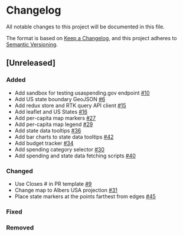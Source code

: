 # Changelog

All notable changes to this project will be documented in this file.

The format is based on [Keep a Changelog](https://keepachangelog.com/en/1.0.0/),
and this project adheres to [Semantic Versioning](https://semver.org/spec/v2.0.0.html).

## [Unreleased]

### Added

- Add sandbox for testing usaspending.gov endpoint [#10](https://github.com/azavea/green-equity-demo/pull/10)
- Add US state boundary GeoJSON [#6](https://github.com/azavea/green-equity-demo/pull/6)
- Add redux store and RTK query API client [#15](https://github.com/azavea/green-equity-demo/pull/15)
- Add leaflet and US States [#16](https://github.com/azavea/green-equity-demo/pull/16)
- Add per-capita map markers [#27](https://github.com/azavea/green-equity-demo/pull/27)
- Add per-capita map legend [#29](https://github.com/azavea/green-equity-demo/pull/29)
- Add state data tooltips [#36](https://github.com/azavea/green-equity-demo/pull/36)
- Add bar charts to state data tooltips [#42](https://github.com/azavea/green-equity-demo/pull/42)
- Add budget tracker [#34](https://github.com/azavea/green-equity-demo/pull/34)
- Add spending category selector [#30](https://github.com/azavea/green-equity-demo/pull/30)
- Add spending and state data fetching scripts [#40](https://github.com/azavea/green-equity-demo/pull/40)

### Changed

- Use Closes # in PR template [#9](https://github.com/azavea/green-equity-demo/pull/9)
- Change map to Albers USA projection [#31](https://github.com/azavea/green-equity-demo/pull/31)
- Place state markers at the points farthest from edges [#45](https://github.com/azavea/green-equity-demo/pull/45)

### Fixed

### Removed
